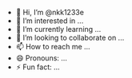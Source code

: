 - 👋 Hi, I’m @nkk1233e
- 👀 I’m interested in ...
- 🌱 I’m currently learning ...
- 💞️ I’m looking to collaborate on ...
- 📫 How to reach me ...
- 😄 Pronouns: ...
- ⚡ Fun fact: ...

<!---
nkk1233e/nkk1233e is a ✨ special ✨ repository because its `README.md` (this file) appears on your GitHub profile.
You can click the Preview link to take a look at your changes.
--->
